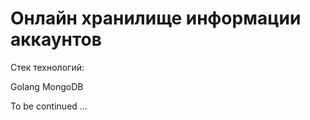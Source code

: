 # Онлайн хранилище информации аккаунтов

Стек технологий:
  
  Golang
  MongoDB
  

To be continued ...
